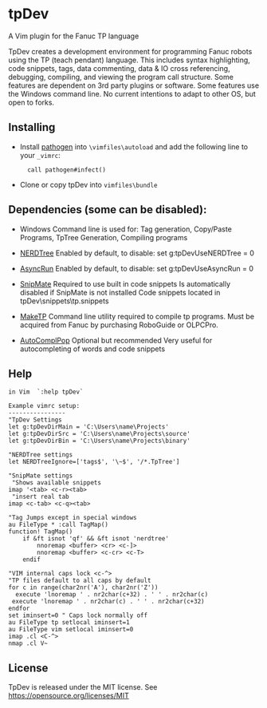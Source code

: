 # tpDev

A Vim plugin for the Fanuc TP language

  TpDev creates a development environment for programming Fanuc robots
using the TP (teach pendant) language. This includes syntax highlighting,
code snippets, tags, data commenting, data & IO cross referencing, debugging,
compiling, and viewing the program call structure. Some features are dependent
on 3rd party plugins or software. Some features use the Windows command line.
No current intentions to adapt to other OS, but open to forks. 

## Installing

- Install [pathogen](http://www.vim.org/scripts/script.php?script_id=2332) into `\vimfiles\autoload` and add the
   following line to your `_vimrc`:

        call pathogen#infect()

 - Clone or copy tpDev into `vimfiles\bundle`

## Dependencies (some can be disabled):

 - 	Windows		Command line is used for: Tag generation, Copy/Paste
			Programs, TpTree Generation, Compiling programs

 - 	[NERDTree](https://github.com/scrooloose/nerdtree)
			Enabled by default, to disable:
			set g:tpDevUseNERDTree = 0

 - 	[AsyncRun](https://github.com/skywind3000/asyncrun.vim)
			Enabled by default, to disable:
			set g:tpDevUseAsyncRun = 0

 - 	[SnipMate](https://github.com/garbas/vim-snipmate)
			Required to use built in code snippets
			Is automatically disabled if SnipMate is not installed
			Code snippets located in tpDev\snippets\tp.snippets
			
 - 	[MakeTP](http://robot.fanucamerica.com/)
			Command line utility required to compile tp programs. 
			Must be acquired from Fanuc by purchasing RoboGuide or OLPCPro.

 - 	[AutoComplPop](https://github.com/vim-scripts/AutoComplPop)
			Optional but recommended
			Very useful for autocompleting of words and code snippets

## Help
  	in Vim	`:help tpDev`

	Example vimrc setup:
	----------------
	"TpDev Settings
	let g:tpDevDirMain = 'C:\Users\name\Projects'
	let g:tpDevDirSrc = 'C:\Users\name\Projects\source'
	let g:tpDevDirBin = 'C:\Users\name\Projects\binary'

	"NERDTree settings
	let NERDTreeIgnore=['tags$', '\~$', '/*.TpTree']
	
	"SnipMate settings
 	 "Shows available snippets
	imap '<tab> <c-r><tab>
 	 "insert real tab
	imap <c-tab> <c-q><tab>

	"Tag Jumps except in special windows
	au FileType * :call TagMap()
	function! TagMap()
		if &ft isnot 'qf' && &ft isnot 'nerdtree'
			nnoremap <buffer> <cr> <c-]>
			nnoremap <buffer> <c-cr> <c-T>
		endif

	"VIM internal caps lock <c-^>
	"TP files default to all caps by default
	for c in range(char2nr('A'), char2nr('Z'))
	  execute 'lnoremap ' . nr2char(c+32) . ' ' . nr2char(c)
 	 execute 'lnoremap ' . nr2char(c) . ' ' . nr2char(c+32)
	endfor
	set iminsert=0 " Caps lock normally off
	au FileType tp setlocal iminsert=1
	au FileType vim setlocal iminsert=0
	imap .cl <C-^>
	nmap .cl V~


## License ##

  TpDev is released under the MIT license.
  See https://opensource.org/licenses/MIT
